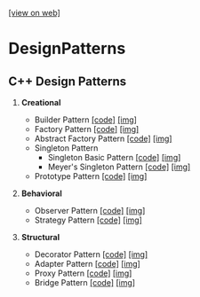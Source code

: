 [[view on web]](https://shahpranav1094-courses.github.io/DesignPatterns/)

# DesignPatterns
## C++ Design Patterns

1. **Creational**
    - Builder Pattern  [[code]](https://github.com/ShahPranav1094-Courses/DesignPatterns/blob/master/BuilderPattern/BuilderPatternC%2B%2B.cpp) [[img]](https://github.com/ShahPranav1094-Courses/DesignPatterns/blob/master/BuilderPattern/BuilderPattern.jpg)
    - Factory Pattern  [[code]](https://github.com/ShahPranav1094-Courses/DesignPatterns/blob/master/FactoryPattern/FactoryDesignPatternC%2B%2B.cpp) [[img]](https://github.com/ShahPranav1094-Courses/DesignPatterns/blob/master/FactoryPattern/FactoryPattern.jpg)
    - Abstract Factory Pattern  [[code]](https://github.com/ShahPranav1094-Courses/DesignPatterns/blob/master/AbstractFactoryPattern/AbstractFactoryC%2B%2B.cpp) [[img]](https://github.com/ShahPranav1094-Courses/DesignPatterns/blob/master/AbstractFactoryPattern/AbstractFactory.jpg)
    - Singleton Pattern
        - Singleton Basic Pattern  [[code]](https://github.com/ShahPranav1094-Courses/DesignPatterns/blob/master/SingletonPattern/SingletonPatternC%2B%2B.cpp) [[img]](https://github.com/ShahPranav1094-Courses/DesignPatterns/blob/master/SingletonPattern/Singleton.jpg)
        - Meyer's Singleton Pattern  [[code]](https://github.com/ShahPranav1094-Courses/DesignPatterns/blob/master/SingletonPattern/Meyer'sSingletonPatternC%2B%2B.cpp) [[img]](https://github.com/ShahPranav1094-Courses/DesignPatterns/blob/master/SingletonPattern/Meyer'sSingletonPattern.jpg)
    - Prototype Pattern  [[code]](https://github.com/ShahPranav1094-Courses/DesignPatterns/blob/master/PrototypePattern/PrototypePatternC%2B%2B.cpp) [[img]](https://github.com/ShahPranav1094-Courses/DesignPatterns/blob/master/PrototypePattern/PrototypePattern.jpg)

2. **Behavioral**
	- Observer Pattern  [[code]](https://github.com/ShahPranav1094-Courses/DesignPatterns/blob/master/ObserverPattern/ObserverationPatternC%2B%2B.cpp) [[img]](https://github.com/ShahPranav1094-Courses/DesignPatterns/blob/master/ObserverPattern/ObserverPattern.jpg)
	- Strategy Pattern  [[code]](https://github.com/ShahPranav1094-Courses/DesignPatterns/blob/master/StrategyPattern/StrategyPatternC%2B%2B.cpp) [[img]](https://github.com/ShahPranav1094-Courses/DesignPatterns/blob/master/StrategyPattern/StrategyPattern.jpg)
	
3. **Structural**
	- Decorator Pattern  [[code]](https://github.com/ShahPranav1094-Courses/DesignPatterns/blob/master/DecoratorPattern/DecoratorPatternC%2B%2B.cpp) [[img]](https://github.com/ShahPranav1094-Courses/DesignPatterns/blob/master/DecoratorPattern/DecoratorPattern.jpg)
	- Adapter Pattern  [[code]](https://github.com/ShahPranav1094-Courses/DesignPatterns/blob/master/AdapterPattern/AdapterPatternC%2B%2B.cpp) [[img]](https://github.com/ShahPranav1094-Courses/DesignPatterns/blob/master/AdapterPattern/AdapterPattern.jpg)
	- Proxy Pattern  [[code]](https://github.com/ShahPranav1094-Courses/DesignPatterns/blob/master/ProxyPattern/ProxyPatternC%2B%2B.cpp) [[img]](https://github.com/ShahPranav1094-Courses/DesignPatterns/blob/master/ProxyPattern/ProxyPattern.jpg)
	- Bridge Pattern  [[code]](https://github.com/ShahPranav1094-Courses/DesignPatterns/blob/master/BridgePattern/BridgePatternC%2B%2B.cpp) [[img]](https://github.com/ShahPranav1094-Courses/DesignPatterns/blob/master/BridgePattern/BridgePattern.jpg)

